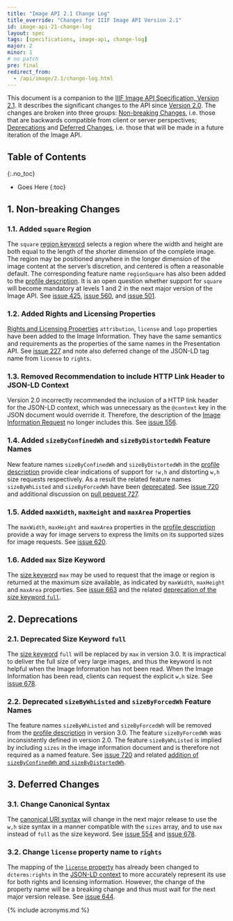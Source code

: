```yaml
---
title: "Image API 2.1 Change Log"
title_override: "Changes for IIIF Image API Version 2.1"
id: image-api-21-change-log
layout: spec
tags: [specifications, image-api, change-log]
major: 2
minor: 1
# no patch
pre: final
redirect_from:
  - /api/image/2.1/change-log.html
---
```


This document is a companion to the [IIIF Image API Specification, Version 2.1][api-21]. It describes the significant changes to the API since [Version 2.0][api-20]. The changes are broken into three groups: [Non-breaking Changes][non-breaking-changes], i.e. those that are backwards compatible from client or server perspectives; [Deprecations][deprecations] and [Deferred Changes][deferred-changes], i.e. those that will be made in a future iteration of the Image API.

## Table of Contents
{:.no_toc}

* Goes Here
{:toc}

## 1. Non-breaking Changes

### 1.1. Added `square` Region

The `square` [region keyword][region] selects a region where the width and height are both equal to the length of the shorter dimension of the complete image. The region may be positioned anywhere in the longer dimension of the image content at the server’s discretion, and centered is often a reasonable default. The corresponding feature name `regionSquare` has also been added to the [profile description][profile-description]. It is an open question whether support for `square` will become mandatory at levels 1 and 2 in the next major version of the Image API. See [issue 425](https://github.com/IIIF/iiif.io/issues/425), [issue 560](https://github.com/IIIF/iiif.io/issues/560), and [issue 501](https://github.com/IIIF/iiif.io/issues/501).

### 1.2. Added Rights and Licensing Properties

[Rights and Licensing Properties][rights] `attribution`, `license` and `logo` properties have been added to the Image Information. They have the same semantics and requirements as the properties of the same names in the Presentation API. See [issue 227](https://github.com/IIIF/iiif.io/issues/227) and note also deferred change of the JSON-LD tag name from `license` to `rights`.

### 1.3. Removed Recommendation to include HTTP Link Header to JSON-LD Context

Version 2.0 incorrectly recommended the inclusion of a HTTP link header for the JSON-LD context, which was unnecessary as the `@context` key in the JSON document would override it. Therefore, the description of the [Image Information Request][image-information] no longer includes this. See [issue 556](https://github.com/IIIF/iiif.io/issues/556).

### 1.4. Added `sizeByConfinedWh` and `sizeByDistortedWh` Feature Names

New feature names `sizeByConfinedWh` and `sizeByDistortedWh` in the [profile description][profile-description] provide clear indications of support for `!w,h` and distorting `w,h` size requests respectively. As a result the related feature names `sizeByWhListed` and `sizeByForcedWh` have been [deprecated][deprecated-sizebywhlisted-and-sizebyforcedwh]. See [issue 720](https://github.com/IIIF/iiif.io/issues/720) and additional discussion on [pull pequest 727](https://github.com/IIIF/iiif.io/pull/727).

### 1.5. Added `maxWidth`, `maxHeight` and `maxArea` Properties

The `maxWidth`, `maxHeight` and `maxArea` properties in the [profile description][profile-description] provide a way for image servers to express the limits on its supported sizes for image requests. See [issue 620](https://github.com/IIIF/iiif.io/issues/620).

### 1.6. Added `max` Size Keyword

The [size keyword][size] `max` may be used to request that the image or region is returned at the maximum size available, as indicated by `maxWidth`, `maxHeight` and `maxArea` properties. See [issue 663](https://github.com/IIIF/iiif.io/issues/663) and the related [deprecation of the size keyword `full`][deprecated-size-full].

## 2. Deprecations

### 2.1. Deprecated Size Keyword `full`

The [size keyword][size] `full` will be replaced by `max` in version 3.0. It is impractical to deliver the full size of very large images, and thus the keyword is not helpful when the Image Information has not been read. When the Image Information has been read, clients can request the explicit `w,h` size. See [issue 678](https://github.com/IIIF/iiif.io/issues/678).

### 2.2. Deprecated `sizeByWhListed` and `sizeByForcedWh` Feature Names

The feature names `sizeByWhListed` and `sizeByForcedWh` will be removed from the [profile description][profile-description] in version 3.0. The feature `sizeByForcedWh` was inconsistently defined in version 2.0. The feature `sizeByWhListed` is implied by including `sizes` in the image information document and is therefore not required as a named feature. See [issue 720](https://github.com/IIIF/iiif.io/issues/720) and related [addition of `sizeByConfinedWh` and `sizeByDistortedWh`][added-sizebyconfinedwh-and-sizebydistortedwh].

## 3. Deferred Changes

### 3.1. Change Canonical Syntax

The [canonical URI syntax][canonical-uri-syntax] will change in the next major release to use the `w,h` size syntax in a manner compatible with the `sizes` array, and to use `max` instead of `full` as the size keyword. See [issue 554](https://github.com/IIIF/iiif.io/issues/544) and [issue 678](https://github.com/IIIF/iiif.io/issues/678).

### 3.2. Change `license` property name to `rights`

The mapping of the [`license` property][rights] has already been changed to `dcterms:rights` in the [JSON-LD context][context] to more accurately represent its use for both rights and licensing information. However, the change of the property name will be a breaking change and thus must wait for the next major version release. See [issue 644](https://github.com/IIIF/iiif.io/issues/644).


[added-sizebyconfinedwh-and-sizebydistortedwh]: #14-added-sizebyconfinedwh-and-sizebydistortedwh-feature-names "Added `sizeByConfinedWh` and `sizeByDistortedWh` Feature Names"
[api-21]: /api/image/2.1/ "Image API 2.1"
[api-compliance]: /api/image/2.1/#6-compliance-levels "Image API 6. Compliance Levels"
[api-20]: /api/image/2.0/ "Image API 2.0"
[canonical-uri-syntax]: /api/image/2.1/#47-canonical-uri-syntax "Canonical URI syntax"
[context]: /api/image/2/context.json "JSON-LD context"
[deprecated-sizebywhlisted-and-sizebyforcedwh]: #22-deprecated-sizebywhlisted-and-sizebyforcedwh-feature-names "Deprecated `sizeByWhListed` and `sizeByForcedWh` Feature Names"
[deprecated-size-full]: #21-deprecated-size-keyword-full "Deprecated Size Keyword `full`"
[deferred-changes]: #3-deferred-changes "Deferred Changes"
[deprecations]: #2-deprecations "Deprecations"
[image-information]: /api/image/2.1/#5-image-information "Image Information Request"
[non-breaking-changes]: #1-non-breaking-changes "Image API 2.1 Non-breaking Changes"
[profile-description]: /api/image/2.1/#53-profile-description "Profile Description"
[region]: /api/image/2.1/#41-region "Region"
[rights]: /api/image/2.1/#54-rights-and-licensing-properties "Rights and Licensing Properties"
[size]: /api/image/2.1/#42-size "Size"

{% include acronyms.md %}
